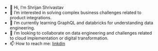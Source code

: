 - 👋 Hi, I’m Shrijan Shrivastav
- 👀 I’m interested in solving complex business challenges related to product integrations.
- 🌱 I’m currently learning GraphQL and databricks for understanding data engineering.
- 💞️ I’m looking to collaborate on data engineering and challenges related to cloud implementation or digital transformation.
- 📫 How to reach me: [linkdin](www.linkedin.com/in/shrijan-shrivastav-42527766)

<!---
I077000/I077000 is a ✨ special ✨ repository because its `README.md` (this file) appears on your GitHub profile.
You can click the Preview link to take a look at your changes.
--->
